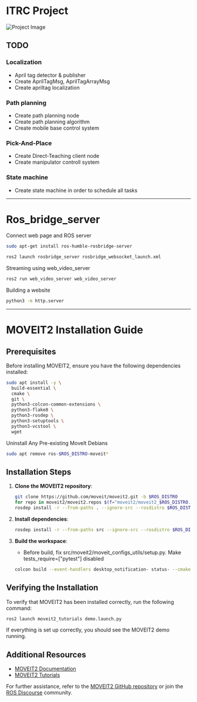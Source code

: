 # ITRC Project

![Project Image](https://www.chosun.com/resizer/v2/ZYPY6QMIOX2MLIDAHFVSAK3V4M.jpg?auth=a480083a83d7e5b8fe76e49a1e8a281f507b72ff882ef45ac6cbd58c99166ec0&width=300&height=300&smart=true)

## TODO

### Localization
- April tag detector & publisher
- Create AprilTagMsg, AprilTagArrayMsg
- Create apriltag localization

### Path planning
- Create path planning node
- Create path planning algorithm
- Create mobile base control system

### Pick-And-Place
- Create Direct-Teaching client node
- Create manipulator controll system

### State machine
- Create state machine in order to schedule all tasks

---

# Ros_bridge_server
Connect web page and ROS server
```bash
sudo apt-get install ros-humble-rosbridge-server
```
```bash
ros2 launch rosbridge_server rosbridge_websocket_launch.xml
```

Streaming using web_video_server
```bash
ros2 run web_video_server web_video_server
```
Building a website
```bash
python3 -m http.server
```

---

# MOVEIT2 Installation Guide

## Prerequisites

Before installing MOVEIT2, ensure you have the following dependencies installed:

```bash
sudo apt install -y \
  build-essential \
  cmake \
  git \
  python3-colcon-common-extensions \
  python3-flake8 \
  python3-rosdep \
  python3-setuptools \
  python3-vcstool \
  wget
```

Uninstall Any Pre-existing MoveIt Debians

```bash
sudo apt remove ros-$ROS_DISTRO-moveit*
```

## Installation Steps

1. **Clone the MOVEIT2 repository**:
    ```bash
    git clone https://github.com/moveit/moveit2.git -b $ROS_DISTRO
    for repo in moveit2/moveit2.repos $(f="moveit2/moveit2_$ROS_DISTRO.repos"; test -r $f && echo $f); do vcs import < "$repo"; done
    rosdep install -r --from-paths . --ignore-src --rosdistro $ROS_DISTRO -y
    ```

2. **Install dependencies**:
    ```bash
    rosdep install -r --from-paths src --ignore-src --rosdistro $ROS_DISTRO
    ```

3. **Build the workspace**:
    - Before build, fix src/moveit2/moveit_configs_utils/setup.py. Make tests_require=["pytest"] disabled
    ```bash
    colcon build --event-handlers desktop_notification- status- --cmake-args -DCMAKE_BUILD_TYPE=Release
    ```


## Verifying the Installation

To verify that MOVEIT2 has been installed correctly, run the following command:
```bash
ros2 launch moveit2_tutorials demo.launch.py
```

If everything is set up correctly, you should see the MOVEIT2 demo running.

## Additional Resources

- [MOVEIT2 Documentation](https://moveit.ros.org/documentation/)
- [MOVEIT2 Tutorials](https://ros-planning.github.io/moveit_tutorials/)

For further assistance, refer to the [MOVEIT2 GitHub repository](https://github.com/ros-planning/moveit2) or join the [ROS Discourse](https://discourse.ros.org/) community.
